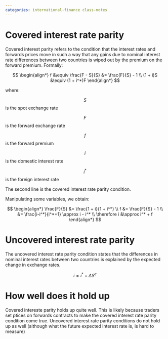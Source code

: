 ```yaml
---
categories: international-finance class-notes
---
```


# Covered interest rate parity

Covered interest parity refers to the condition that the interest rates and forwards prices move in such a way that any gains due to nominal interest rate differences between two countries is wiped out by the premium on the forward premium.  Formally:

$$
\begin{align*}
f &\equiv \frac{F - S}{S} &= \frac{F}{S} - 1 \\
(1 + i)S &\equiv (1 + i^*)F
\end{align*}
$$

where:

$$S$$ is the spot exchange rate

$$F$$ is the forward exchange rate

$$f$$ is the forward premium

$$i$$ is the domestic interest rate

$$i^*$$ is the foreign interest rate

The second line is the covered interest rate parity condition.

Manipulating some variables, we obtain:

$$
\begin{align*}
\frac{F}{S} &= \frac{1 + i}{1 + i^*} \\
f &= \frac{F}{S} - 1 \\
&= \frac{i-i^*}{i^*+1} \approx i - i^* \\
\therefore i &\approx i^* + f
\end{align*}
$$

# Uncovered interest rate parity

The uncovered interest rate parity condition states that the differences in nominal interest rates between two countries is explained by the expected change in exchange rates.

$$
i = i^* + \Delta S^e
$$


# How well does it hold up

Covered intereste parity holds up quite well.  This is likely because traders set ptices on forwards contracts to make the covered interest rate parity condition come true.  Uncovered interest rate parity conditions do not hold up as well (although what the future expected interest rate is, is hard to measure)